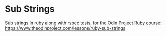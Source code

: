# Sub Strings
Sub strings in ruby along with rspec tests, for the Odin Project Ruby course: https://www.theodinproject.com/lessons/ruby-sub-strings